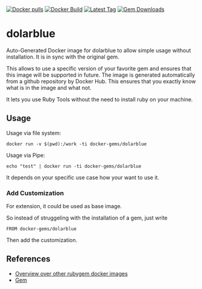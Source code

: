 [![Docker pulls](https://img.shields.io/docker/pulls/rubygem/dolarblue.svg)](https://hub.docker.com/r/rubygem/dolarblue/)
[![Docker Build](https://img.shields.io/docker/automated/rubygem/dolarblue.svg)](https://hub.docker.com/r/rubygem/dolarblue/)
[![Latest Tag](https://img.shields.io/github/tag/docker-rubygem/dolarblue.svg)](https://hub.docker.com/r/rubygem/dolarblue/)
[![Gem Downloads](https://img.shields.io/gem/dt/dolarblue.svg)](https://rubygems.org/gems/dolarblue/)
# dolarblue

Auto-Generated Docker image for dolarblue to allow simple usage without installation.
It is in sync with the original gem.

This allows to use a specific version of your favorite gem and ensures that this image will be supported in future.
The image is generated automatically from a github repository by Docker Hub.
This ensures that you exactly know what is in the image and what not.

It lets you use Ruby Tools without the need to install ruby on your machine.

## Usage

Usage via file system:

`docker run -v $(pwd):/work -ti docker-gems/dolarblue`

Usage via Pipe:

`echo "test" | docker run -ti docker-gems/dolarblue`

It depends on your specific use case how your want to use it.

### Add Customization

For extension, it could be used as base image.

So instead of struggeling with the installation of a gem, just write

`FROM docker-gems/dolarblue`

Then add the customization.

## References

 - [Overview over other rubygem docker images](https://github.com/thinkbot/docker-rubygem)
 - [Gem](https://rubygems.org/gems/dolarblue/)
